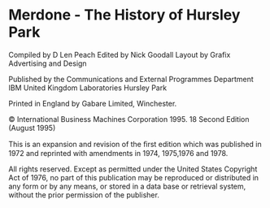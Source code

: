 # Merdone - The History of Hursley Park

Compiled by D Len Peach
Edited by Nick Goodall
Layout by Grafix Advertising and Design

Published by the Communications and External Programmes Department
IBM United Kingdom Laboratories
Hursley Park

Printed in England by Gabare Limited, Winchester.

© International Business Machines Corporation 1995. 18 Second Edition (August 1995)

This is an expansion and revision of the ﬁrst edition which was published in 1972 and reprinted with amendments in 1974, 1975,1976 and 1978.

All rights reserved. Except as permitted under the United States Copyright Act of 1976, no part of this publication may be reproduced or distributed in any form or by any means, or stored in a data base or retrieval system, without the prior permission of the publisher.